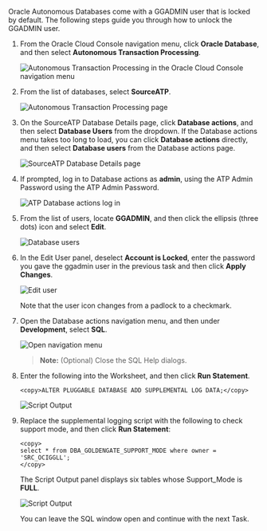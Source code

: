 <!--
    {
        "name":"Unlock the GGADMIN user and enable supplemental logging for the source database",
        "description":"Unlock the GGADMIN user and enable supplemental logging for the source database"
    }
-->
Oracle Autonomous Databases come with a GGADMIN user that is locked by default. The following steps guide you through how to unlock the GGADMIN user.

1.  From the Oracle Cloud Console navigation menu, click **Oracle Database**, and then select **Autonomous Transaction Processing**.

	![Autonomous Transaction Processing in the Oracle Cloud Console navigation menu](https://oracle-livelabs.github.io/goldengate/ggs-common/create/images/database-atp.png " ")

2.  From the list of databases, select **SourceATP**.

    ![Autonomous Transaction Processing page](https://oracle-livelabs.github.io/goldengate/ggs-common/create/images/03-02-sourceatp.png " ")

3.  On the SourceATP Database Details page, click **Database actions**, and then select **Database Users** from the dropdown. If the Database actions menu takes too long to load, you can click **Database actions** directly, and then select **Database users** from the Database actions page.

    ![SourceATP Database Details page](https://oracle-livelabs.github.io/goldengate/ggs-common/create/images/03-03-db-actions.png " ")

4.  If prompted, log in to Database actions as **admin**, using the ATP Admin Password using the ATP Admin Password.

    ![ATP Database actions log in](https://oracle-livelabs.github.io/goldengate/ggs-common/create/images/03-04-login.png " ")

5.  From the list of users, locate **GGADMIN**, and then click the ellipsis (three dots) icon and select **Edit**.

    ![Database users](https://oracle-livelabs.github.io/goldengate/ggs-common/create/images/03-05-ggadmin.png " ")

6.  In the Edit User panel, deselect **Account is Locked**, enter the password you gave the ggadmin user in the previous task and then click **Apply Changes**.

    ![Edit user](https://oracle-livelabs.github.io/goldengate/ggs-common/create/images/03-06-ggadmin-edit-user.png " ")

    Note that the user icon changes from a padlock to a checkmark.

7.  Open the Database actions navigation menu, and then under **Development**, select **SQL**.

    ![Open navigation menu](https://oracle-livelabs.github.io/goldengate/ggs-common/create/images/03-07-sql.png " ")

    > **Note:**  (Optional) Close the SQL Help dialogs. 

8.  Enter the following into the Worksheet, and then click **Run Statement**.

    ```
    <copy>ALTER PLUGGABLE DATABASE ADD SUPPLEMENTAL LOG DATA;</copy>
    ```

    ![Script Output](https://oracle-livelabs.github.io/goldengate/ggs-common/create/images/03-08-sql-script-return.png " ")

9.  Replace the supplemental logging script with the following to check support mode, and then click **Run Statement**:

    ```
    <copy>
    select * from DBA_GOLDENGATE_SUPPORT_MODE where owner = 'SRC_OCIGGLL';
    </copy>
    ```

    The Script Output panel displays six tables whose Support_Mode is **FULL**.

    ![Script Output](https://oracle-livelabs.github.io/goldengate/ggs-common/create/images/03-09-sql-script-return.png " ")

    You can leave the SQL window open and continue with the next Task.